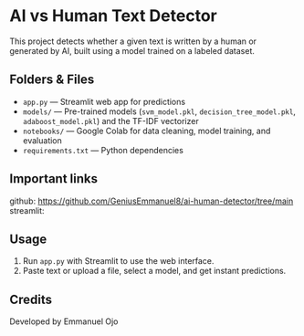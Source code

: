 # AI vs Human Text Detector

This project detects whether a given text is written by a human or generated by AI, built using a model trained on a labeled dataset. 

## Folders & Files

- `app.py` — Streamlit web app for predictions
- `models/` — Pre-trained models (`svm_model.pkl`, `decision_tree_model.pkl`, `adaboost_model.pkl`) and the TF-IDF vectorizer
- `notebooks/` — Google Colab for data cleaning, model training, and evaluation
- `requirements.txt` — Python dependencies

## Important links
github: https://github.com/GeniusEmmanuel8/ai-human-detector/tree/main 
streamlit:

## Usage

1. Run `app.py` with Streamlit to use the web interface.
2. Paste text or upload a file, select a model, and get instant predictions.

## Credits

Developed by Emmanuel Ojo
